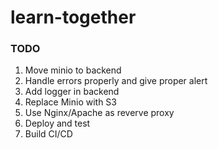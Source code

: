 # learn-together
### TODO
<ol>
<li>
Move minio to backend
</li>
<li>
Handle errors properly and give proper alert
</li>
<li>
Add logger in backend
</li>
<li>
Replace Minio with S3
</li>
<li>
Use Nginx/Apache as reverve proxy
</li>
<li>
Deploy and test
</li>
<li>
Build CI/CD
</li>

</ol>
